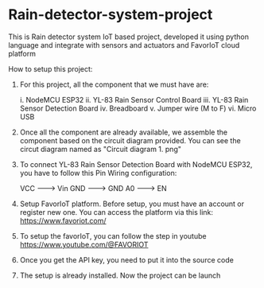 # Rain-detector-system-project
This is Rain detector system IoT based project, developed it using python language and integrate with sensors and actuators and FavorIoT cloud platform

How to setup this project:

1. For this project, all the component that we must have are:

      i. NodeMCU ESP32
      ii. YL-83 Rain Sensor Control Board
      iii. YL-83 Rain Sensor Detection Board
      iv. Breadboard
      v. Jumper wire (M to F)
      vi. Micro USB

2. Once all the component are already available, we assemble the component based on the circuit diagram provided. You can see the circut diagram named as "Circuit    diagram 1. png"

3. To connect YL-83 Rain Sensor Detection Board with NodeMCU ESP32, you have to follow this Pin Wiring configuration:

      VCC ---> Vin
      GND ---> GND
      A0 ---> EN
   
4. Setup FavorIoT platform. Before setup, you must have an account or register new one. You can access the platform via this link: https://www.favoriot.com/

5. To setup the favorIoT, you can follow the step in youtube https://www.youtube.com/@FAVORIOT

6. Once you get the API key, you need to put it into the source code

7. The setup is already installed. Now the project can be launch
